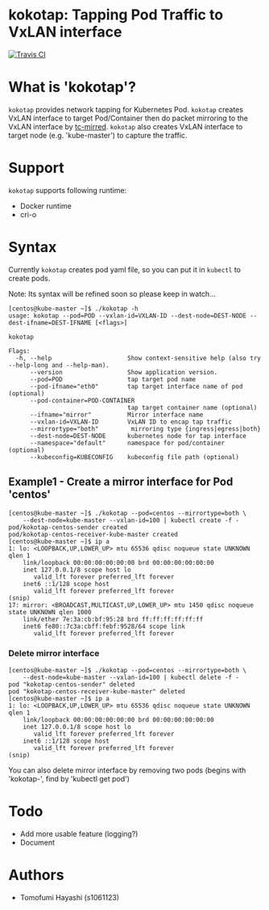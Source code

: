# kokotap: Tapping Pod Traffic to VxLAN interface
[![Travis CI](https://travis-ci.org/redhat-nfvpe/kokotap.svg?branch=master)](https://travis-ci.org/redhat-nfvpe/kokotap/builds)

# What is 'kokotap'?

`kokotap` provides network tapping for Kubernetes Pod. `kokotap` creates VxLAN interface to target Pod/Container then do packet mirroring to the VxLAN interface by [tc-mirred](http://man7.org/linux/man-pages/man8/tc-mirred.8.html). `kokotap` also creates VxLAN interface to target node (e.g. 'kube-master') to capture the traffic.

# Support

`kokotap` supports following runtime:

- Docker runtime
- cri-o 

# Syntax

Currently `kokotap` creates pod yaml file, so you can put it in `kubectl` to create pods.

Note: Its syntax will be refined soon so please keep in watch...

```
[centos@kube-master ~]$ ./kokotap -h
usage: kokotap --pod=POD --vxlan-id=VXLAN-ID --dest-node=DEST-NODE --dest-ifname=DEST-IFNAME [<flags>]

kokotap

Flags:
  -h, --help                     Show context-sensitive help (also try --help-long and --help-man).
      --version                  Show application version.
      --pod=POD                  tap target pod name
      --pod-ifname="eth0"        tap target interface name of pod (optional)
      --pod-container=POD-CONTAINER  
                                 tap target container name (optional)
      --ifname="mirror"          Mirror interface name
      --vxlan-id=VXLAN-ID        VxLAN ID to encap tap traffic
      --mirrortype="both"         mirroring type {ingress|egress|both}
      --dest-node=DEST-NODE      kubernetes node for tap interface
      --namespace="default"      namespace for pod/container (optional)
      --kubeconfig=KUBECONFIG    kubeconfig file path (optional)
```
## Example1 - Create a mirror interface for Pod 'centos'

```
[centos@kube-master ~]$ ./kokotap --pod=centos --mirrortype=both \
    --dest-node=kube-master --vxlan-id=100 | kubectl create -f -
pod/kokotap-centos-sender created
pod/kokotap-centos-receiver-kube-master created
[centos@kube-master ~]$ ip a
1: lo: <LOOPBACK,UP,LOWER_UP> mtu 65536 qdisc noqueue state UNKNOWN qlen 1
    link/loopback 00:00:00:00:00:00 brd 00:00:00:00:00:00
    inet 127.0.0.1/8 scope host lo
       valid_lft forever preferred_lft forever
    inet6 ::1/128 scope host 
       valid_lft forever preferred_lft forever
(snip)
17: mirror: <BROADCAST,MULTICAST,UP,LOWER_UP> mtu 1450 qdisc noqueue state UNKNOWN qlen 1000
    link/ether 7e:3a:cb:bf:95:28 brd ff:ff:ff:ff:ff:ff
    inet6 fe80::7c3a:cbff:febf:9528/64 scope link 
       valid_lft forever preferred_lft forever
```

### Delete mirror interface

```
[centos@kube-master ~]$ ./kokotap --pod=centos --mirrortype=both \
    --dest-node=kube-master --vxlan-id=100 | kubectl delete -f -
pod "kokotap-centos-sender" deleted
pod "kokotap-centos-receiver-kube-master" deleted
[centos@kube-master ~]$ ip a
1: lo: <LOOPBACK,UP,LOWER_UP> mtu 65536 qdisc noqueue state UNKNOWN qlen 1
    link/loopback 00:00:00:00:00:00 brd 00:00:00:00:00:00
    inet 127.0.0.1/8 scope host lo
       valid_lft forever preferred_lft forever
    inet6 ::1/128 scope host 
       valid_lft forever preferred_lft forever
(snip)
```

You can also delete mirror interface by removing two pods (begins with 'kokotap-', find by 'kubectl get pod')

# Todo
- Add more usable feature (logging?)
- Document

# Authors
- Tomofumi Hayashi (s1061123)
